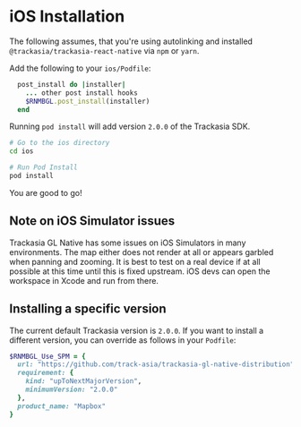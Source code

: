 # iOS Installation

The following assumes, that you're using autolinking and installed
`@trackasia/trackasia-react-native` via `npm` or `yarn`.

Add the following to your `ios/Podfile`:

```ruby
  post_install do |installer|
    ... other post install hooks
    $RNMBGL.post_install(installer)
  end
```

Running `pod install` will add version `2.0.0` of the Trackasia SDK.

```sh
# Go to the ios directory
cd ios

# Run Pod Install
pod install
```

You are good to go!

## Note on iOS Simulator issues

Trackasia GL Native has some issues on iOS Simulators in many
environments. The map either does not render at all or appears garbled when panning and zooming.
It is best to test on a real device if at all possible at this time
until this is fixed upstream. iOS devs can open the workspace in Xcode and run from there.


## Installing a specific version

The current default Trackasia version is `2.0.0`.
If you want to install a different version, you can override as follows in
your `Podfile`:

```ruby
$RNMBGL_Use_SPM = {
  url: "https://github.com/track-asia/trackasia-gl-native-distribution",
  requirement: {
    kind: "upToNextMajorVersion",
    minimumVersion: "2.0.0"
  },
  product_name: "Mapbox"
}
```
